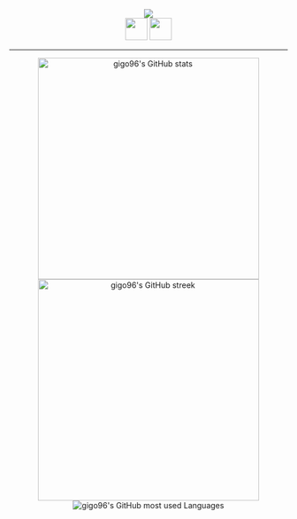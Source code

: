<!--
**kacohead96/kacohead96** is a ✨ _special_ ✨ repository because its `README.md` (this file) appears on your GitHub profile.

Here are some ideas to get you started:

- 🔭 I’m currently working on ...
- 🌱 I’m currently learning ...
- 👯 I’m looking to collaborate on ...
- 🤔 I’m looking for help with ...
- 💬 Ask me about ...
- 📫 How to reach me: ...
- 😄 Pronouns: ...
-  Fun fact: ...
-->

<div align="center">
  <img src="https://capsule-render.vercel.app/api?type=transparent&color=auto&height=150&section=header&text=Welcome%20Song's%20Bunker&fontSize=70&fontColor=ffffff" />
  <div><img width="40px" src="https://noticon-static.tammolo.com/dgggcrkxq/image/upload/v1580888106/noticon/owcvyw4dggdylen2ql5w.gif" />
  <img width="40px" src="https://noticon-static.tammolo.com/dgggcrkxq/image/upload/v1580888106/noticon/owcvyw4dggdylen2ql5w.gif" /></div>
</div>

<hr>
<div align="center">
  <img width="400px" src="https://github-readme-stats.vercel.app/api?username=gigo96&show_icons=true&hide=&count_private=true&title_color=ef4444&text_color=ffffff&icon_color=ef4444&hide_border=true&bg_color=0d1117&show_icons=true&border_radius=0" alt="gigo96's GitHub stats" />
  <img width="400px" src="https://github-readme-streak-stats.herokuapp.com/?user=gigo96&stroke=ffffff&background=0d1117&ring=ef4444&fire=ef4444&currStreakNum=ffffff&currStreakLabel=ef4444&sideNums=ffffff&sideLabels=ffffff&dates=ffffff&hide_border=true&border_radius=0" alt="gigo96's GitHub streek"/>
  <img src="https://github-readme-stats.vercel.app/api/top-langs/?username=gigo96&langs_count=6&layout=compact&title_color=ef4444&bg_color=0d1117&text_color=ffffff&hide_border=true&border_radius=0" alt="gigo96's GitHub most used Languages"/>
</div>
